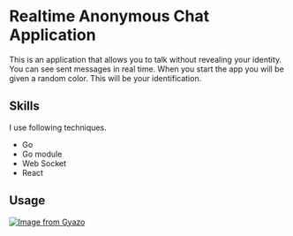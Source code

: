 # Realtime Anonymous Chat Application
This is an application that allows you to talk without revealing your identity. You can see sent messages in real time. When you start the app you will be given a random color. This will be your identification.

## Skills
I use following techniques.  

- Go
- Go module
- Web Socket
- React

## Usage
[![Image from Gyazo](https://i.gyazo.com/c8c070498fc2bb287138bbe7d52714e0.png)](https://gyazo.com/c8c070498fc2bb287138bbe7d52714e0)
